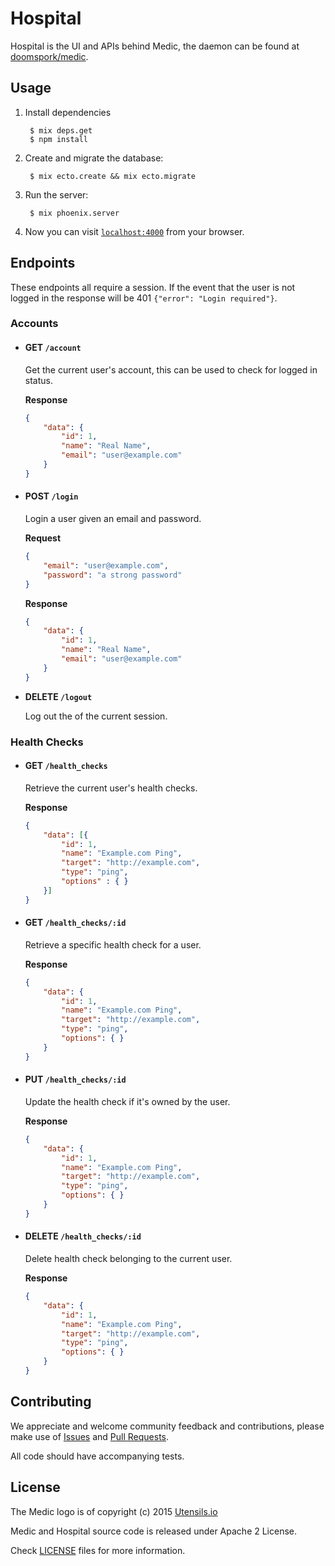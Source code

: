 # Hospital

Hospital is the UI and APIs behind Medic, the daemon can be found at [doomspork/medic](https://github.com/doomspork/medic).

## Usage

1. Install dependencies
	
		$ mix deps.get
		$ npm install

1. Create and migrate the database:

		$ mix ecto.create && mix ecto.migrate
		
1. Run the server:

		$ mix phoenix.server

1. Now you can visit [`localhost:4000`](http://localhost:4000) from your browser.


## Endpoints

These endpoints all require a session. If the event that the user is not logged in the response will be 401 `{"error": "Login required"}`.

### Accounts

+ #### GET `/account`

	Get the current user's account, this can be used to check for logged in status.
 
  	__Response__
 
 	```json
	{  
  		"data": {  
    		"id": 1,
    		"name": "Real Name",
    		"email": "user@example.com"
  		}
	}
 	```
 	
+ #### POST `/login`

	Login a user given an email and password.

 	__Request__
  	
  	```json
	{  
    	"email": "user@example.com",
    	"password": "a strong password"
	}
 	```
 	
 	__Response__
 
 	```json
	{  
  		"data": {  
    		"id": 1,
    		"name": "Real Name",
    		"email": "user@example.com"
  		}
	}
 	```
 
+ __DELETE `/logout`__

	Log out the of the current session.
 	
### Health Checks

+ #### GET `/health_checks`

	Retrieve the current user's health checks.

	__Response__
 
 	```json
 	{  
 		"data": [{  
			"id": 1,
			"name": "Example.com Ping",
			"target": "http://example.com",
			"type": "ping",
			"options" : { }
    	}]
	}
 	```
 	
+ #### GET `/health_checks/:id`

	Retrieve a specific health check for a user.

 	__Response__
  
	```json
 	{  
  		"data": {  
    		"id": 1,
    		"name": "Example.com Ping",
    		"target": "http://example.com",
    		"type": "ping",
    		"options": { }
  		}
	}
	```
	
+ #### PUT `/health_checks/:id`

	Update the health check if it's owned by the user.
 
  	__Response__
 
	```json
 	{  
  		"data": {  
    		"id": 1,
    		"name": "Example.com Ping",
    		"target": "http://example.com",
    		"type": "ping",
    		"options": { }
  		}
	}
	```
		 	
+ #### DELETE `/health_checks/:id`

	Delete health check belonging to the current user.
 
  	__Response__
 
	```json
 	{  
  		"data": {  
    		"id": 1,
    		"name": "Example.com Ping",
    		"target": "http://example.com",
    		"type": "ping",
    		"options": { }
  		}
	}
 	```

## Contributing

We appreciate and welcome community feedback and contributions, please make use of [Issues](https://github.com/doomspork/hospital/issues) and [Pull Requests](https://github.com/doomspork/hospital/pulls).  

All code should have accompanying tests.


## License

The Medic logo is of copyright (c) 2015 [Utensils.io]()

Medic and Hospital source code is released under Apache 2 License.

Check [LICENSE](LICENSE) files for more
information.
